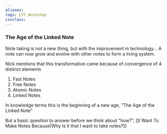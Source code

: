 ```yaml
---
aliases:
tags: LYT_Workshop
cssclass:
---
```


### The Age of the Linked Note
Note taking is not a new thing, but with the improvement in technology...
A note can now grow and evolve with other notes to form a living system.

Nick mentions that this transformation came because of convergence of 4 distinct elements
1. Fast Notes
2. Free Notes
3. Atomic Notes
4. Linked Notes

In knowledge terms this is the beginning of a new age, "The Age of the Linked Note"

But a basic question to answer before we think about "how?", [[I Want To Make Notes Because|Why is it that I want to take notes?]]




